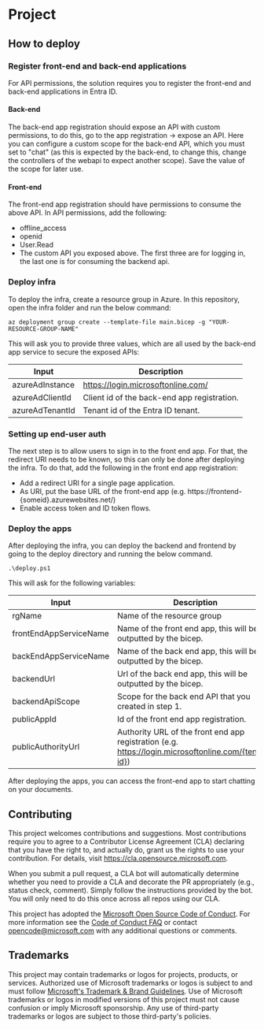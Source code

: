 # Project

## How to deploy

### Register front-end and back-end applications
For API permissions, the solution requires you to register the front-end and back-end applications in Entra ID.

#### Back-end
The back-end app registration should expose an API with custom permissions, to do this, go to the app registration -> expose an API. Here you can configure a custom scope for the back-end API, which you must set to "chat" (as this is expected by the back-end, to change this, change the controllers of the webapi to expect another scope).
Save the value of the scope for later use.

#### Front-end
The front-end app registration should have permissions to consume the above API. In API permissions, add the following:
- offline_access
- openid
- User.Read
- The custom API you exposed above.
The first three are for logging in, the last one is for consuming the backend api.

### Deploy infra
To deploy the infra, create a resource group in Azure. In this repository, open the infra folder and run the below command:

```
az deployment group create --template-file main.bicep -g "YOUR-RESOURCE-GROUP-NAME"
```

This will ask you to provide three values, which are all used by the back-end app service to secure the exposed APIs:

|Input| Description |
|---|---|
|azureAdInstance| https://login.microsoftonline.com/ |
|azureAdClientId| Client id of the back-end app registration. |
|azureAdTenantId|  Tenant id of the Entra ID tenant. |

### Setting up end-user auth
The next step is to allow users to sign in to the front end app. For that, the redirect URI needs to be known, so this can only be done after deploying the infra. To do that, add the following in the front end app registration:
- Add a redirect URI for a single page application.
- As URI, put the base URL of the front-end app (e.g. https://frontend-{someid}.azurewebsites.net/)
- Enable access token and ID token flows.

### Deploy the apps
After deploying the infra, you can deploy the backend and frontend by going to the deploy directory and running the below command.

```
.\deploy.ps1
```

This will ask for the following variables:

|Input| Description |
|---|---|
|rgName| Name of the resource group |
|frontEndAppServiceName| Name of the front end app, this will be outputted by the bicep. |
|backEndAppServiceName|  Name of the back end app, this will be outputted by the bicep. |
|backendUrl|  Url of the back end app, this will be outputted by the bicep. |
|backendApiScope|  Scope for the back end API that you created in step 1. |
|publicAppId|  Id of the front end app registration. |
|publicAuthorityUrl|  Authority URL of the front end app registration (e.g. https://login.microsoftonline.com/{tenant-id}) |

After deploying the apps, you can access the front-end app to start chatting on your documents.


## Contributing

This project welcomes contributions and suggestions.  Most contributions require you to agree to a
Contributor License Agreement (CLA) declaring that you have the right to, and actually do, grant us
the rights to use your contribution. For details, visit https://cla.opensource.microsoft.com.

When you submit a pull request, a CLA bot will automatically determine whether you need to provide
a CLA and decorate the PR appropriately (e.g., status check, comment). Simply follow the instructions
provided by the bot. You will only need to do this once across all repos using our CLA.

This project has adopted the [Microsoft Open Source Code of Conduct](https://opensource.microsoft.com/codeofconduct/).
For more information see the [Code of Conduct FAQ](https://opensource.microsoft.com/codeofconduct/faq/) or
contact [opencode@microsoft.com](mailto:opencode@microsoft.com) with any additional questions or comments.

## Trademarks

This project may contain trademarks or logos for projects, products, or services. Authorized use of Microsoft 
trademarks or logos is subject to and must follow 
[Microsoft's Trademark & Brand Guidelines](https://www.microsoft.com/en-us/legal/intellectualproperty/trademarks/usage/general).
Use of Microsoft trademarks or logos in modified versions of this project must not cause confusion or imply Microsoft sponsorship.
Any use of third-party trademarks or logos are subject to those third-party's policies.
